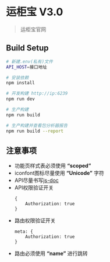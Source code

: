 # 运柜宝 V3.0

> 运柜宝官网

## Build Setup
``` bash
# 新建.env(私有)文件
API_HOST=接口地址

# 安装依赖
npm install

# 开发构建 http://ip:6239
npm run dev

# 生产构建
npm run build

# 生产构建并查看包分析器报告
npm run build --report
```

## 注意事项
* 功能页样式表必须使用 **“scoped”**
* iconfont图标尽量使用 **“Unicode”** 字符
* API尽量书写[js-doc](http://www.css88.com/doc/jsdoc/)
* API权限验证开关
    ``` base
    {
        Authorization: true
    }
    ```
* 路由权限验证开关
    ``` base
    meta: {
        Authorization: true
    }
    ```
* 路由必须使用 **“name”** 进行跳转
